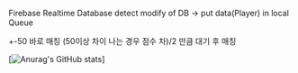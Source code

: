 Firebase Realtime Database
detect modify of DB -> put data(Player) in local Queue

+-50 바로 매칭
(50이상 차이 나는 경우 점수 차)/2 만큼 대기 후 매칭

[![Anurag's GitHub stats](https://github-readme-stats.vercel.app/api?username=YangJJune)]
